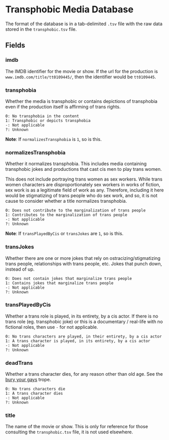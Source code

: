 # Transphobic Media Database

The format of the database is in a tab-delimited `.tsv` file with the raw
data stored in the `transphobic.tsv` file.

## Fields

### imdb

The IMDB identifier for the movie or show. If the url for the production is
`www.imdb.com/title/tt0109445/`, then the identifier would be `tt0109445`.

### transphobia

Whether the media is transphobic or contains depictions of transphobia 
even if the production itself is affirming of trans rights.

```
0: No transphobia in the content
1: Transphobic or depicts transphobia
-: Not applicable
?: Unknown
```

**Note**: If `normalizesTransphobia` is `1`, so is this.

### normalizesTransphobia

Whether it normalizes transphobia. This includes media containing transphobic 
jokes and productions that cast cis men to play trans women.

This does not include portraying trans women as sex workers. While trans
women characters are disproportionately sex workers in works of fiction,
sex work is as a legitimate field of work as any. Therefore, including it here
would be stigmatizing of trans people who do sex work, and so, it is not
cause to consider whether a title normalizes transphobia.

```
0: Does not contribute to the marginalization of trans people
1: Contributes to the marginalization of trans people
-: Not applicable
?: Unknown
```

**Note**: If `transPlayedByCis` or `transJokes` are `1`, so is this.

### transJokes

Whether there are one or more jokes that rely on ostracizing/stigmatizing 
trans people, relationships with trans people, etc. Jokes that punch down,
instead of up.

```
0: Does not contain jokes that marginalize trans people
1: Contains jokes that marginalize trans people
-: Not applicable
?: Unknown
```

### transPlayedByCis

Whether a trans role is played, in its entirety, by a cis actor. If there
is no trans role (eg. transphobic joke) or this is a documentary / real-life
with no fictional roles, then use `-` for not applicable.

```
0: No trans characters are played, in their entirety, by a cis actor
1: A trans character is played, in its entirety, by a cis actor
-: Not applicable
?: Unknown
```

### deadTrans

Whether a trans character dies, for any reason other than old age. See the
[bury your gays](http://tvtropes.org/pmwiki/pmwiki.php/Main/BuryYourGays) 
trope.

```
0: No trans characters die
1: A trans character dies
-: Not applicable
?: Unknown
```

### title

The name of the movie or show. This is only for reference for those consulting
the `transphobic.tsv` file, it is not used elsewhere.
